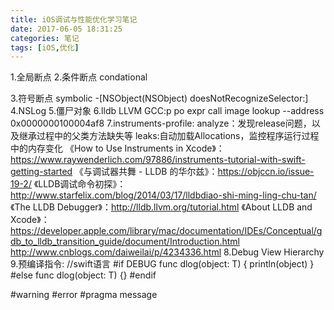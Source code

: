 ```yaml
---
title: iOS调试与性能优化学习笔记
date: 2017-06-05 18:31:25
categories: 笔记
tags: [iOS,优化]
---
```


1.全局断点
2.条件断点 condational
<!--more-->
3.符号断点 symbolic  -[NSObject(NSObject) doesNotRecognizeSelector:]
4.NSLog
5.僵尸对象
6.lldb LLVM GCC:p po expr call
image lookup --address 0x0000000100004af8
7.instruments-profile:
analyze：发现release问题，以及继承过程中的父类方法缺失等
leaks:自动加载Allocations，监控程序运行过程中的内存变化
《How to Use Instruments in Xcode》： https://www.raywenderlich.com/97886/instruments-tutorial-with-swift-getting-started
《与调试器共舞 - LLDB 的华尔兹》：https://objccn.io/issue-19-2/
《LLDB调试命令初探》：http://www.starfelix.com/blog/2014/03/17/lldbdiao-shi-ming-ling-chu-tan/
《The LLDB Debugger》：http://lldb.llvm.org/tutorial.html
《About LLDB and Xcode》：https://developer.apple.com/library/mac/documentation/IDEs/Conceptual/gdb_to_lldb_transition_guide/document/Introduction.html
http://www.cnblogs.com/daiweilai/p/4234336.html
8.Debug View Hierarchy
9.预编译指令:
//swift语言
#if DEBUG
func dlog<T>(object: T) {
println(object)
}
#else
func dlog<T>(object: T) {}
#endif

#warning
#error
#pragma message

